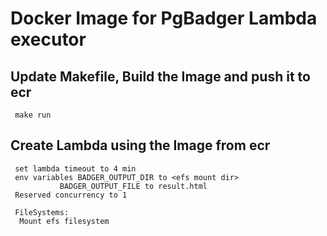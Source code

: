 # Docker Image for PgBadger Lambda executor


## Update Makefile, Build the Image and push it to ecr
```
 make run
```

## Create Lambda using the Image from ecr
```
 set lambda timeout to 4 min
 env variables BADGER_OUTPUT_DIR to <efs mount dir>
 	       BADGER_OUTPUT_FILE to result.html
 Reserved concurrency to 1

 FileSystems:
  Mount efs filesystem
```
